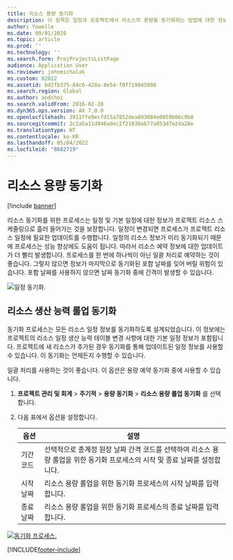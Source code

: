 ```yaml
---
title: 리소스 용량 동기화
description: 이 항목은 일정과 프로젝트에서 리소스의 용량을 동기화하는 방법에 대한 정보를 제공합니다.
author: Yowelle
ms.date: 09/01/2020
ms.topic: article
ms.prod: ''
ms.technology: ''
ms.search.form: ProjProjectsListPage
audience: Application User
ms.reviewer: johnmichalak
ms.custom: 82022
ms.assetid: bd2fb375-84c6-428a-8e54-f0f719045898
ms.search.region: Global
ms.author: andchoi
ms.search.validFrom: 2016-02-28
ms.dyn365.ops.version: AX 7.0.0
ms.openlocfilehash: 3911ffe9ecfd15a7852dea893084e0059b06c9b8
ms.sourcegitcommit: 2c2a5a11d446adec2f21030ab77a053d7e2da28e
ms.translationtype: HT
ms.contentlocale: ko-KR
ms.lasthandoff: 05/04/2022
ms.locfileid: "8682719"
---
```

# <a name="synchronize-resource-capacity"></a>리소스 용량 동기화

[!include [banner](../includes/banner.md)]

리소스 동기화를 위한 프로세스는 일정 및 기본 일정에 대한 정보가 프로젝트 리소스 스케줄링으로 흘러 들어가는 것을 보장합니다. 일정이 변경되면 프로세스가 프로젝트 리소스 일정에 필요한 업데이트를 수행합니다. 일정의 리소스 정보가 미리 동기화되기 때문에 프로세스는 성능 향상에도 도움이 됩니다. 따라서 리소스 예약 정보에 대한 업데이트가 더 빨리 발생합니다. 프로세스를 한 번에 하나씩이 아닌 일괄 처리로 예약하는 것이 좋습니다. 그렇지 않으면 정보가 마지막으로 동기화된 포함 날짜를 잊어 버릴 위험이 있습니다. 포함 날짜를 사용하지 않으면 날짜 동기화 중에 간격이 발생할 수 있습니다.

![일정 동기화.](./media/projectresourcing04-1024x471.jpg)

## <a name="synchronize-resource-capacity-roll-ups"></a>리소스 생산 능력 롤업 동기화

동기화 프로세스는 모든 리소스 일정 정보를 동기화하도록 설계되었습니다. 이 정보에는 프로젝트의 리소스 일정 생산 능력 테이블 변경 사항에 대한 기본 일정 정보가 포함됩니다. 프로젝트에 새 리소스가 추가된 경우 동기화를 통해 업데이트된 일정 정보를 사용할 수 있습니다. 이 동기화는 언제든지 수행할 수 있습니다.

일괄 처리를 사용하는 것이 좋습니다. 이 옵션은 용량 예약 동기화 중에 사용할 수 있습니다.

1. **프로젝트 관리 및 회계** &gt; **주기적** &gt; **용량 동기화** &gt; **리소스 용량 롤업 동기화** 를 선택합니다.
2. 다음 표에서 옵션을 설정합니다.

    | 옵션      | 설명 |
    |-------------|-------------|
    | 기간 코드 | 선택적으로 총계정 원장 날짜 간격 코드를 선택하여 리소스 용량 롤업을 위한 동기화 프로세스의 시작 및 종료 날짜를 설정합니다. |
    | 시작 날짜  | 리소스 용량 롤업을 위한 동기화 프로세스의 시작 날짜를 입력합니다. |
    | 종료 날짜    | 리소스 용량 롤업을 위한 동기화 프로세스의 종료 날짜를 입력합니다. |

[![동기화 프로세스.](./media/projectresourcing09.jpg)](./media/projectresourcing09.jpg)


[!INCLUDE[footer-include](../includes/footer-banner.md)]